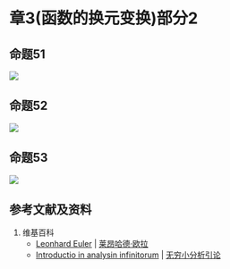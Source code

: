 # 章3(函数的换元变换)部分2

## 命题51

![](/images/无穷级数/欧拉的无穷分析引论中典型的推演实验/章3部分1/51-1.jpg)

## 命题52

![](/images/无穷级数/欧拉的无穷分析引论中典型的推演实验/章3部分1/52-1.jpg)

## 命题53

![](/images/无穷级数/欧拉的无穷分析引论中典型的推演实验/章3部分1/53-1.jpg)

## 参考文献及资料

1. 维基百科
	- [Leonhard Euler](https://en.wikipedia.org/wiki/Leonhard_Euler) | [莱昂哈德·欧拉](https://zh.wikipedia.org/wiki/%E8%90%8A%E6%98%82%E5%93%88%E5%BE%B7%C2%B7%E6%AD%90%E6%8B%89) 
	- [Introductio in analysin infinitorum](https://en.wikipedia.org/wiki/Introductio_in_analysin_infinitorum) | [无穷小分析引论](https://zh.wikipedia.org/wiki/%E6%97%A0%E7%A9%B7%E5%B0%8F%E5%88%86%E6%9E%90%E5%BC%95%E8%AE%BA) 




